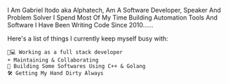 I Am Gabriel Itodo aka Alphatech, Am A Software Developer, Speaker And Problem Solver
I Spend Most Of My Time Building Automation Tools And Software
I Have Been Writing Code Since 2010......

Here's a list of things I currently keep myself busy with:

    👩💻 Working as a full stack developer
    ☀️ Maintaining & Collaborating
    🙇 Building Some Softwares Using C++ & Golang
    🛠 Getting My Hand Dirty Always
